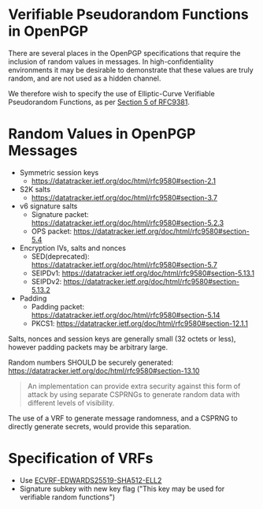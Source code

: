 # Verifiable Pseudorandom Functions in OpenPGP

There are several places in the OpenPGP specifications that require the inclusion of random values in messages.
In high-confidentiality environments it may be desirable to demonstrate that these values are truly random, and are not used as a hidden channel.

We therefore wish to specify the use of Elliptic-Curve Verifiable Pseudorandom Functions, as per [Section 5 of RFC9381](https://www.rfc-editor.org/rfc/rfc9381.html#section-5).

# Random Values in OpenPGP Messages

* Symmetric session keys
    * https://datatracker.ietf.org/doc/html/rfc9580#section-2.1
* S2K salts
    * https://datatracker.ietf.org/doc/html/rfc9580#section-3.7
* v6 signature salts
    * Signature packet: https://datatracker.ietf.org/doc/html/rfc9580#section-5.2.3
    * OPS packet: https://datatracker.ietf.org/doc/html/rfc9580#section-5.4
* Encryption IVs, salts and nonces
    * SED(deprecated): https://datatracker.ietf.org/doc/html/rfc9580#section-5.7
    * SEIPDv1: https://datatracker.ietf.org/doc/html/rfc9580#section-5.13.1
    * SEIPDv2: https://datatracker.ietf.org/doc/html/rfc9580#section-5.13.2
* Padding
    * Padding packet: https://datatracker.ietf.org/doc/html/rfc9580#section-5.14
    * PKCS1: https://datatracker.ietf.org/doc/html/rfc9580#section-12.1.1

Salts, nonces and session keys are generally small (32 octets or less), however padding packets may be arbitrary large.

Random numbers SHOULD be securely generated: https://datatracker.ietf.org/doc/html/rfc9580#section-13.10

> An implementation can provide extra security against this form of attack by using separate CSPRNGs to generate random data with different levels of visibility.

The use of a VRF to generate message randomness, and a CSPRNG to directly generate secrets, would provide this separation.

# Specification of VRFs

* Use [ECVRF-EDWARDS25519-SHA512-ELL2](https://www.rfc-editor.org/rfc/rfc9381.html#section-5.5)
* Signature subkey with new key flag ("This key may be used for verifiable random functions")
